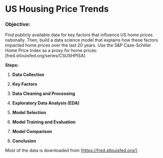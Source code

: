 # US Housing Price Trends

### Objective:
Find publicly available data for key factors that influence US home prices nationally. Then, build a data science model that explains how these factors impacted home prices over the last 20 years.
Use the S&P Case-Schiller Home Price Index as a proxy for home prices: [fred.stlouisfed.org/series/CSUSHPISA]

**Steps:**

1. **Data Collection**

2. **Key Factors**

3. **Data Cleaning and Processing**

4. **Exploratory Data Analysis (EDA)**

5. **Model Selection**

6. **Model Training and Evaluation**

7. **Model Comparison**

8. **Conclusion**

Most of the data is downloaded from [https://fred.stlouisfed.org/].
